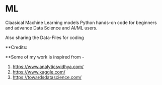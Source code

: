 # ML
Claasical Machine Learning models
Python hands-on code for beginners and advance Data Science and AI/ML users.

Also sharing the Data-Files for coding

**Credits:

**Some of my work is inspired from -
1. https://www.analyticsvidhya.com/
2. https://www.kaggle.com/
3. https://towardsdatascience.com/
